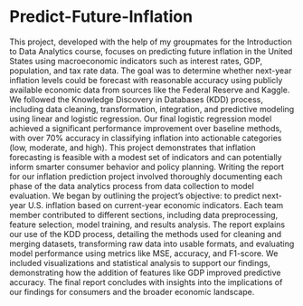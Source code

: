 # Predict-Future-Inflation
This project, developed with the help of my groupmates for the Introduction to Data Analytics course, focuses on predicting future inflation in the United States using macroeconomic indicators such as interest rates, GDP, population, and tax rate data. The goal was to determine whether next-year inflation levels could be forecast with reasonable accuracy using publicly available economic data from sources like the Federal Reserve and Kaggle. We followed the Knowledge Discovery in Databases (KDD) process, including data cleaning, transformation, integration, and predictive modeling using linear and logistic regression. Our final logistic regression model achieved a significant performance improvement over baseline methods, with over 70% accuracy in classifying inflation into actionable categories (low, moderate, and high). This project demonstrates that inflation forecasting is feasible with a modest set of indicators and can potentially inform smarter consumer behavior and policy planning.
Writing the report for our inflation prediction project involved thoroughly documenting each phase of the data analytics process from data collection to model evaluation. We began by outlining the project’s objective: to predict next-year U.S. inflation based on current-year economic indicators. Each team member contributed to different sections, including data preprocessing, feature selection, model training, and results analysis. The report explains our use of the KDD process, detailing the methods used for cleaning and merging datasets, transforming raw data into usable formats, and evaluating model performance using metrics like MSE, accuracy, and F1-score. We included visualizations and statistical analysis to support our findings, demonstrating how the addition of features like GDP improved predictive accuracy. The final report concludes with insights into the implications of our findings for consumers and the broader economic landscape.
